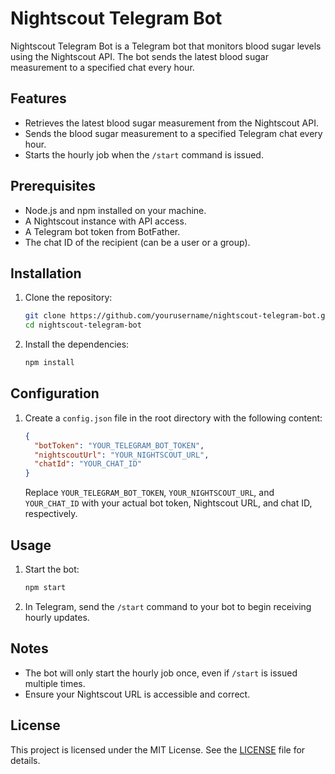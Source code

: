 # Nightscout Telegram Bot

Nightscout Telegram Bot is a Telegram bot that monitors blood sugar levels using the Nightscout API. The bot sends the latest blood sugar measurement to a specified chat every hour.

## Features

- Retrieves the latest blood sugar measurement from the Nightscout API.
- Sends the blood sugar measurement to a specified Telegram chat every hour.
- Starts the hourly job when the `/start` command is issued.

## Prerequisites

- Node.js and npm installed on your machine.
- A Nightscout instance with API access.
- A Telegram bot token from BotFather.
- The chat ID of the recipient (can be a user or a group).

## Installation

1. Clone the repository:

    ```sh
    git clone https://github.com/yourusername/nightscout-telegram-bot.git
    cd nightscout-telegram-bot
    ```

2. Install the dependencies:

    ```sh
    npm install
    ```

## Configuration

1. Create a `config.json` file in the root directory with the following content:

    ```json
    {
      "botToken": "YOUR_TELEGRAM_BOT_TOKEN",
      "nightscoutUrl": "YOUR_NIGHTSCOUT_URL",
      "chatId": "YOUR_CHAT_ID"
    }
    ```

    Replace `YOUR_TELEGRAM_BOT_TOKEN`, `YOUR_NIGHTSCOUT_URL`, and `YOUR_CHAT_ID` with your actual bot token, Nightscout URL, and chat ID, respectively.

## Usage

1. Start the bot:

    ```sh
    npm start
    ```

2. In Telegram, send the `/start` command to your bot to begin receiving hourly updates.

## Notes

- The bot will only start the hourly job once, even if `/start` is issued multiple times.
- Ensure your Nightscout URL is accessible and correct.

## License

This project is licensed under the MIT License. See the [LICENSE](LICENSE) file for details.

